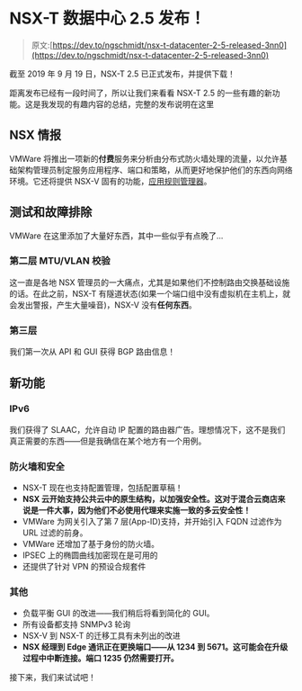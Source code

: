 # NSX-T 数据中心 2.5 发布！

> 原文:[https://dev.to/ngschmidt/nsx-t-datacenter-2-5-released-3nn0](https://dev.to/ngschmidt/nsx-t-datacenter-2-5-released-3nn0)

截至 2019 年 9 月 19 日，NSX-T 2.5 已正式发布，并提供下载！

距离发布已经有一段时间了，所以让我们来看看 NSX-T 2.5 的一些有趣的新功能。这是我发现的有趣内容的总结，完整的发布说明在这里

## [](#nsx-intelligence)NSX 情报

VMWare 将推出一项新的**付费**服务来分析由分布式防火墙处理的流量，以允许基础架构管理员制定服务应用程序、端口和策略，从而更好地保护他们的东西向网络环境。它还将提供 NSX-V 固有的功能，[应用规则管理器](https://docs.vmware.com/en/VMware-NSX-Data-Center-for-vSphere/6.4/com.vmware.nsx.admin.doc/GUID-163A6DEB-6C40-423C-90E9-446CE27B9A2C.html)。

## [](#testing-and-troubleshooting)测试和故障排除

VMWare 在这里添加了大量好东西，其中一些似乎有点晚了...

### [](#layer-2-mtuvlan-checking)第二层 MTU/VLAN 校验

这一直是各地 NSX 管理员的一大痛点，尤其是如果他们不控制路由交换基础设施的话。在此之前，NSX-T 有隧道状态(如果一个端口组中没有虚拟机在主机上，就会发出警报，产生大量噪音)，NSX-V 没有**任何东西**。

### [](#layer-3)第三层

我们第一次从 API 和 GUI 获得 BGP 路由信息！

## [](#new-capabilities)新功能

### [](#ipv6)IPv6

我们获得了 SLAAC，允许自动 IP 配置的路由器广告。理想情况下，这不是我们真正需要的东西——但是我确信在某个地方有一个用例。

### [](#firewalling-and-security)防火墙和安全

*   NSX-T 现在也支持配置管理，包括配置草稿！
*   **NSX 云开始支持公共云中的原生结构，以加强安全性。这对于混合云商店来说是一件大事，因为他们不必使用代理来实施一致的多云安全性！**
*   VMWare 为网关引入了第 7 层(App-ID)支持，并开始引入 FQDN 过滤作为 URL 过滤的前身。
*   VMWare 还增加了基于身份的防火墙。
*   IPSEC 上的椭圆曲线加密现在是可用的
*   还提供了针对 VPN 的预设合规套件

### [](#other)其他

*   负载平衡 GUI 的改进——我们稍后将看到简化的 GUI。
*   所有设备都支持 SNMPv3 轮询
*   NSX-V 到 NSX-T 的迁移工具有未列出的改进
*   **NSX 经理到 Edge 通讯正在更换端口——从 1234 到 5671。这可能会在升级过程中中断连接。端口 1235 仍然需要打开。**

接下来，我们来试试吧！